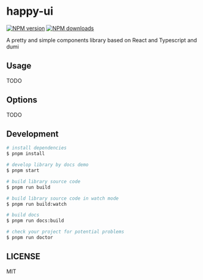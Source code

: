# happy-ui

[![NPM version](https://img.shields.io/npm/v/happy-ui.svg?style=flat)](https://npmjs.org/package/happy-ui)
[![NPM downloads](http://img.shields.io/npm/dm/happy-ui.svg?style=flat)](https://npmjs.org/package/happy-ui)

A pretty and simple components library based on React and Typescript and dumi

## Usage

TODO

## Options

TODO

## Development

```bash
# install dependencies
$ pnpm install

# develop library by docs demo
$ pnpm start

# build library source code
$ pnpm run build

# build library source code in watch mode
$ pnpm run build:watch

# build docs
$ pnpm run docs:build

# check your project for potential problems
$ pnpm run doctor
```

## LICENSE

MIT
